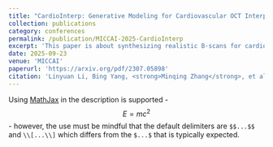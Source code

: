 ```yaml
---
title: "CardioInterp: Generative Modeling for Cardiovascular OCT Interpolation with Anatomical Continuity and Fidelity"
collection: publications
category: conferences
permalink: /publication/MICCAI-2025-CardioInterp
excerpt: 'This paper is about synthesizing realistic B-scans for cardiovascular OCT.'
date: 2025-09-23
venue: 'MICCAI'
paperurl: 'https://arxiv.org/pdf/2307.05898'
citation: 'Linyuan Li, Bing Yang, <strong>Minqing Zhang</strong>, et al. (2025). &quot;CardioInterp: Generative Modeling for Cardiovascular OCT Interpolation with Anatomical Continuity and Fidelity.&quot; <i>MICCAI 2025</i>. 1(3).'
---
```


Using [MathJax](https://www.mathjax.org/) in the description is supported - $$E=mc^2$$ - however, the use must be mindful that the default delimiters are `$$...$$` and `\\[...\\]` which differs from the `$...$` that is typically expected.
